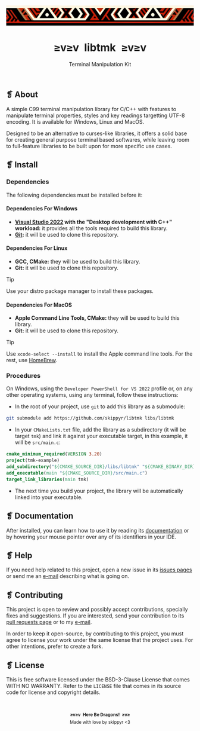 <p align="center">
    <img alt="" src="assets/ornament.png" width=1020>
</p>
<h1 align="center">≥v≥v&ensp;libtmk&ensp;≥v≥v</h1>
<p align="center">Terminal Manipulation Kit</p>
<p align="center">
    <img alt="" src="https://img.shields.io/github/license/skippyr/libtmk?style=plastic&label=%E2%89%A5%20license&labelColor=%2324130e&color=%23b8150d">
    &nbsp;
    <img alt="" src="https://img.shields.io/github/v/tag/skippyr/libtmk?style=plastic&label=%E2%89%A5%20tag&labelColor=%2324130e&color=%23b8150d">
    &nbsp;
    <img alt="" src="https://img.shields.io/github/commit-activity/t/skippyr/libtmk?style=plastic&label=%E2%89%A5%20commits&labelColor=%2324130e&color=%23b8150d">
    &nbsp;
    <img alt="" src="https://img.shields.io/github/stars/skippyr/libtmk?style=plastic&label=%E2%89%A5%20stars&labelColor=%2324130e&color=%23b8150d">
</p>

## ❡ About

A simple C99 terminal manipulation library for C/C++ with features to manipulate terminal properties, styles and key readings targetting UTF-8 encoding. It is available for Windows, Linux and MacOS.

Designed to be an alternative to curses-like libraries, it offers a solid base for creating general purpose terminal based softwares, while leaving room to full-feature libraries to be built upon for more specific use cases.

## ❡ Install

### Dependencies

The following dependencies must be installed before it:

#### Dependencies For Windows

- **[Visual Studio 2022](https://visualstudio.microsoft.com) with the "Desktop development with C++" workload:** it provides all the tools required to build this library.
- **[Git](https://git-scm.com):** it will be used to clone this repository.

#### Dependencies For Linux

- **GCC, CMake:** they will be used to build this library.
- **Git:** it will be used to clone this repository.

> [!TIP]
> Use your distro package manager to install these packages.

#### Dependencies For MacOS

- **Apple Command Line Tools, CMake:** they will be used to build this library.
- **Git:** it will be used to clone this repository.

> [!TIP]
> Use `xcode-select --install` to install the Apple command line tools. For the rest, use [HomeBrew](https://brew.sh/).

### Procedures

On Windows, using the `Developer PowerShell for VS 2022` profile or, on any other operating systems, using any terminal, follow these instructions:


- In the root of your project, use `git` to add this library as a submodule:

```zsh
git submodule add https://github.com/skippyr/libtmk libs/libtmk
```

- In your `CMakeLists.txt` file, add the library as a subdirectory (it will be target `tmk`) and link it against your executable target, in this example, it will be `src/main.c`:

```cmake
cmake_minimum_required(VERSION 3.20)
project(tmk-example)
add_subdirectory("${CMAKE_SOURCE_DIR}/libs/libtmk" "${CMAKE_BINARY_DIR}/libtmk")
add_executable(main "${CMAKE_SOURCE_DIR}/src/main.c")
target_link_libraries(main tmk)
```

- The next time you build your project, the library will be automatically linked into your executable.

## ❡ Documentation

After installed, you can learn how to use it by reading its [documentation](DOCS.md) or by hovering your mouse pointer over any of its identifiers in your IDE.

## ❡ Help

If you need help related to this project, open a new issue in its [issues pages](https://github.com/skippyr/libtmk/issues) or send me an [e-mail](mailto:skippyr.developer@icloud.com) describing what is going on.

## ❡ Contributing

This project is open to review and possibly accept contributions, specially fixes and suggestions. If you are interested, send your contribution to its [pull requests page](https://github.com/skippyr/libtmk/pulls) or to my [e-mail](mailto:skippyr.developer@icloud.com).

In order to keep it open-source, by contributing to this project, you must agree to license your work under the same license that the project uses. For other intentions, prefer to create a fork.

## ❡ License

This is free software licensed under the BSD-3-Clause License that comes WITH NO WARRANTY. Refer to the `LICENSE` file that comes in its source code for license and copyright details.

&ensp;
<p align="center"><sup><strong>≥v≥v&ensp;Here Be Dragons!&ensp;≥v≥</strong><br>Made with love by skippyr <3</sup></p>
